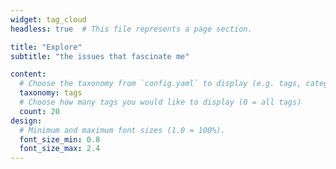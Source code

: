 ```yaml
---
widget: tag_cloud
headless: true  # This file represents a page section.

title: "Explore"
subtitle: "the issues that fascinate me"

content:
  # Choose the taxonomy from `config.yaml` to display (e.g. tags, categories)
  taxonomy: tags
  # Choose how many tags you would like to display (0 = all tags)
  count: 20
design:
  # Minimum and maximum font sizes (1.0 = 100%).
  font_size_min: 0.8
  font_size_max: 2.4
---
```


